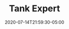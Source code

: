 ---
title: "Tank Expert"
date: 2020-07-14T21:59:30-05:00
description: Shoot! Shoot! Shoot! Destroy your enemies and challenge yourself!
link: https://hashiyaa.github.io/Tank-Expert/
repo: https://github.com/Hashiyaa/Tank-Expert
pinned: true
thumb: tank-expert/versus.png
weight: 1
---